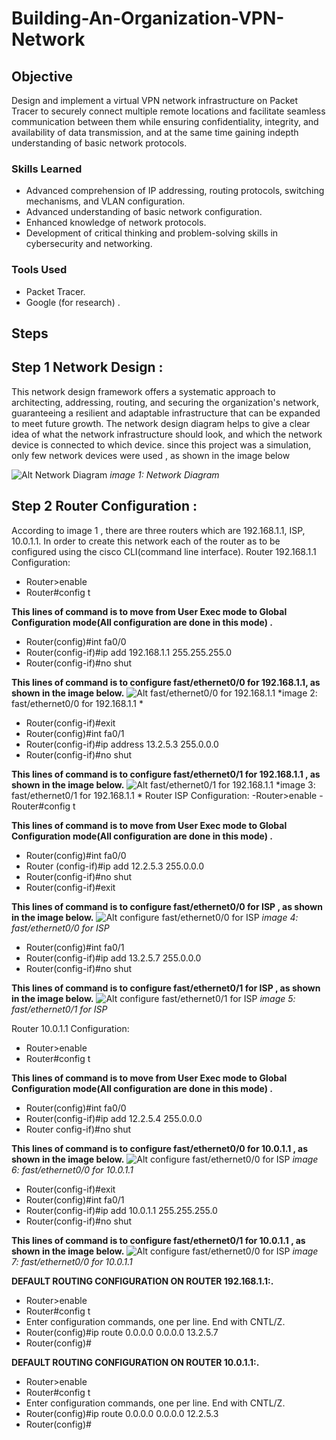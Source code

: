 # Building-An-Organization-VPN-Network
## Objective
Design and implement a virtual VPN network infrastructure on Packet Tracer to securely connect multiple remote locations and facilitate seamless communication between them while ensuring confidentiality, integrity, and availability of data transmission, and at the same time gaining indepth understanding of basic network protocols.
### Skills Learned
- Advanced comprehension of IP addressing, routing protocols, switching mechanisms, and VLAN configuration.
- Advanced understanding of basic network configuration. 
- Enhanced knowledge of network protocols. 
- Development of critical thinking and problem-solving skills in cybersecurity and networking.

### Tools Used
- Packet Tracer.
- Google (for research) .
## Steps
## Step 1 Network Design :
This network design framework offers a systematic approach to architecting, addressing, routing, and securing the organization's network, guaranteeing a resilient and adaptable infrastructure that can be expanded to meet future growth.
The network design diagram helps to give a clear idea of what the network infrastructure should look, and which the network device is connected to which device. since this project was a simulation, only few network devices were used , as shown in the image below

![Alt Network Diagram ](https://github.com/Adegbenga-111/Building-An-Organization-VPN-Network-/blob/main/to%20be%20used%20as%20the%20network%20diagram.png)
*image 1: Network Diagram*
## Step 2 Router Configuration :
According to image 1 , there are three routers which are 192.168.1.1, ISP, 10.0.1.1. In order to create this network each of the router as to be configured using the cisco CLI(command line interface).
Router 192.168.1.1 Configuration:
 - Router>enable
 - Router#config t

**This lines of command is to move from User Exec mode to Global Configuration mode(All configuration are done in this mode) .**

-  Router(config)#int fa0/0
-  Router(config-if)#ip add 192.168.1.1 255.255.255.0 
-  Router(config-if)#no shut

 **This lines of command is to configure fast/ethernet0/0 for 192.168.1.1, as shown in the image below.**
 ![Alt fast/ethernet0/0 for 192.168.1.1 ](https://github.com/Adegbenga-111/Building-An-Organization-VPN-Network-/blob/main/projecy/192.168.1.%204_27_2024%203_52_59%20PM.png)
*image 2: fast/ethernet0/0 for 192.168.1.1 *
-   Router(config-if)#exit
-   Router(config)#int fa0/1
-   Router(config-if)#ip address 13.2.5.3 255.0.0.0
-   Router(config-if)#no shut

  **This lines of command is to configure fast/ethernet0/1 for 192.168.1.1 , as shown in the image below.**
   ![Alt fast/ethernet0/1 for 192.168.1.1 ](https://github.com/Adegbenga-111/Building-An-Organization-VPN-Network-/blob/main/projecy/192.168.1.%204_27_2024%203_52_53%20PM.png)
*image 3: fast/ethernet0/1 for 192.168.1.1 *
Router ISP Configuration:
-Router>enable
-Router#config t

**This lines of command is to move from User Exec mode to Global Configuration mode(All configuration are done in this mode) .**

- Router(config)#int fa0/0
- Router (config-if)#ip add 12.2.5.3 255.0.0.0
- Router(config-if)#no shut
- Router(config-if)#exit

 **This lines of command is to configure fast/ethernet0/0 for ISP , as shown in the image below.**
![Alt configure fast/ethernet0/0 for ISP](https://github.com/Adegbenga-111/Building-An-Organization-VPN-Network-/blob/main/projecy/ISP%20(13.2.5.7)%20(12.2.5.3)%204_27_2024%203_53_22%20PM.png)
*image 4: fast/ethernet0/0 for ISP*
- Router(config)#int fa0/1
- Router(config-if)#ip add 13.2.5.7 255.0.0.0
- Router(config-if)#no shut

 **This lines of command is to configure fast/ethernet0/1 for ISP , as shown in the image below.**
 ![Alt  configure fast/ethernet0/1 for ISP ](https://github.com/Adegbenga-111/Building-An-Organization-VPN-Network-/blob/main/projecy/ISP%20(13.2.5.7)%20(12.2.5.3)%204_27_2024%203_53_29%20PM.png)
*image 5: fast/ethernet0/1 for ISP*

Router 10.0.1.1 Configuration:
- Router>enable
- Router#config t

**This lines of command is to move from User Exec mode to Global Configuration mode(All configuration are done in this mode) .**

- Router(config)#int fa0/0
- Router(config-if)#ip add 12.2.5.4 255.0.0.0
- Router config-if)#no shut

**This lines of command is to configure fast/ethernet0/0 for 10.0.1.1 , as shown in the image below.**
![Alt configure fast/ethernet0/0 for ISP](https://github.com/Adegbenga-111/Building-An-Organization-VPN-Network-/blob/main/projecy/10.0.1.1%204_27_2024%203_53_58%20PM.png)
*image 6: fast/ethernet0/0 for 10.0.1.1*

- Router(config-if)#exit
- Router(config)#int fa0/1
- Router(config-if)#ip add 10.0.1.1 255.255.255.0
- Router(config-if)#no shut

  
**This lines of command is to configure fast/ethernet0/1 for 10.0.1.1 , as shown in the image below.**
![Alt configure fast/ethernet0/0 for ISP](https://github.com/Adegbenga-111/Building-An-Organization-VPN-Network-/blob/main/projecy/10.0.1.1%204_27_2024%203_54_09%20PM.png)
*image 7: fast/ethernet0/0 for 10.0.1.1*

**DEFAULT ROUTING CONFIGURATION ON ROUTER 192.168.1.1:.**
- Router>enable
- Router#config t
- Enter configuration commands, one per line. End with CNTL/Z.
- Router(config)#ip route 0.0.0.0 0.0.0.0 13.2.5.7
- Router(config)#

**DEFAULT ROUTING CONFIGURATION ON ROUTER 10.0.1.1:.**
- Router>enable
- Router#config t
- Enter configuration commands, one per line. End with CNTL/Z.
- Router(config)#ip route 0.0.0.0 0.0.0.0 12.2.5.3
- Router(config)#
  
